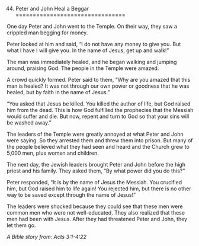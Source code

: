 44. Peter and John Heal a Beggar
================================

One day Peter and John went to the Temple. On their way, they saw a
crippled man begging for money.

Peter looked at him and said, “I do not have any money to give you. But
what I have I will give you. In the name of Jesus, get up and walk!”

The man was immediately healed, and he began walking and jumping around,
praising God. The people in the Temple were amazed.

A crowd quickly formed. Peter said to them, “Why are you amazed that
this man is healed? It was not through our own power or goodness that he
was healed, but by faith in the name of Jesus.”

“You asked that Jesus be killed. You killed the author of life, but God
raised him from the dead. This is how God fulfilled the prophecies that
the Messiah would suffer and die. But now, repent and turn to God so
that your sins will be washed away.”

The leaders of the Temple were greatly annoyed at what Peter and John
were saying. So they arrested them and threw them into prison. But many
of the people believed what they had seen and heard and the Church grew
to 5,000 men, plus women and children.

The next day, the Jewish leaders brought Peter and John before the high
priest and his family. They asked them, “By what power did you do this?”

Peter responded, “It is by the name of Jesus the Messiah. You crucified
him, but God raised him to life again! You rejected him, but there is no
other way to be saved except through the name of Jesus!”

The leaders were shocked because they could see that these men were
common men who were not well-educated. They also realized that these men
had been with Jesus. After they had threatened Peter and John, they let
them go.

*A Bible story from: Acts 3:1-4:22*
